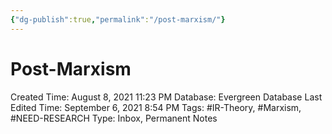 ```yaml
---
{"dg-publish":true,"permalink":"/post-marxism/"}
---
```


# Post-Marxism

Created Time: August 8, 2021 11:23 PM
Database: Evergreen Database
Last Edited Time: September 6, 2021 8:54 PM
Tags: #IR-Theory, #Marxism, #NEED-RESEARCH
Type: Inbox, Permanent Notes
